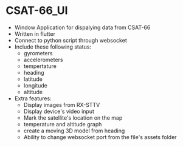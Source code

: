 # CSAT-66_UI

- Window Application for dispalying data from CSAT-66
- Written in flutter
- Connect to python script through websocket
- Include these following status:
  - gyrometers
  - accelerometers
  - tempertature
  - heading
  - latitude
  - longitude
  - altitude
- Extra features:
  - Display images from RX-STTV
  - Display device's video input
  - Mark the satellite's location on the map
  - temperature and altitude graph
  - create a moving 3D model from heading
  - Ability to change websocket port from the file's assets folder
